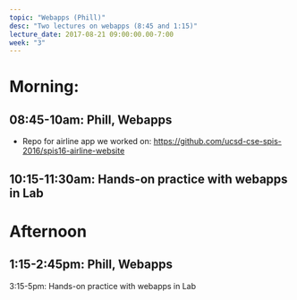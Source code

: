 ```yaml
---
topic: "Webapps (Phill)"
desc: "Two lectures on webapps (8:45 and 1:15)"
lecture_date: 2017-08-21 09:00:00.00-7:00
week: "3"
---
```



# Morning:

## 08:45-10am: Phill, Webapps

* Repo for airline app we worked on:  https://github.com/ucsd-cse-spis-2016/spis16-airline-website

## 10:15-11:30am: Hands-on practice with webapps in Lab

# Afternoon

## 1:15-2:45pm: Phill, Webapps

3:15-5pm: Hands-on practice with webapps in Lab
